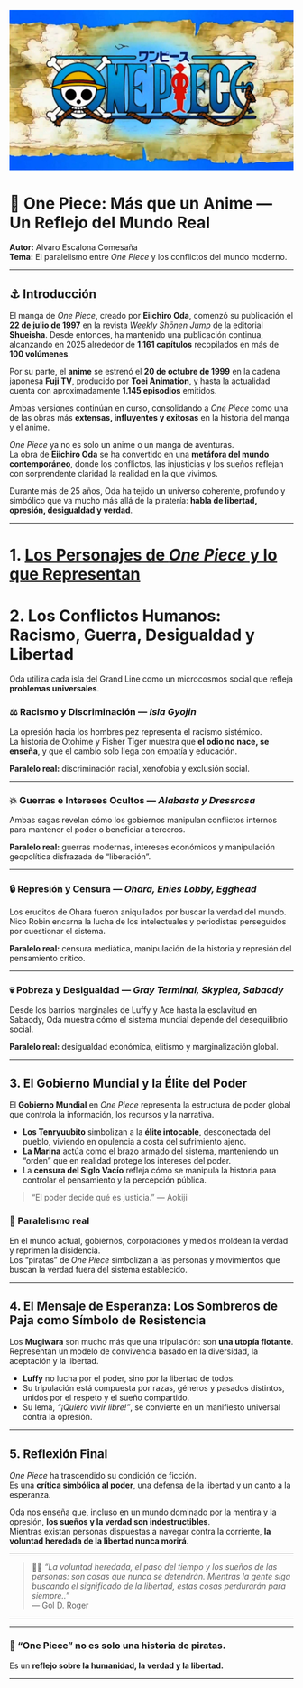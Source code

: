 ![Texto alternativo](one-piece-logo-sky-map-rnvhneblgsvsifsw.jpg)
# 🌊 One Piece: Más que un Anime — Un Reflejo del Mundo Real

**Autor:** Alvaro Escalona Comesaña  
**Tema:** El paralelismo entre *One Piece* y los conflictos del mundo moderno.  

---

## ⚓️ Introducción

El manga de *One Piece*, creado por **Eiichiro Oda**, comenzó su publicación el **22 de julio de 1997** en la revista *Weekly Shōnen Jump* de la editorial **Shueisha**. Desde entonces, ha mantenido una publicación continua, alcanzando en 2025 alrededor de **1.161 capítulos** recopilados en más de **100 volúmenes**.  

Por su parte, el **anime** se estrenó el **20 de octubre de 1999** en la cadena japonesa **Fuji TV**, producido por **Toei Animation**, y hasta la actualidad cuenta con aproximadamente **1.145 episodios** emitidos.  

Ambas versiones continúan en curso, consolidando a *One Piece* como una de las obras más **extensas, influyentes y exitosas** en la historia del manga y el anime.


*One Piece* ya no es solo un anime o un manga de aventuras.  
La obra de **Eiichiro Oda** se ha convertido en una **metáfora del mundo contemporáneo**, donde los conflictos, las injusticias y los sueños reflejan con sorprendente claridad la realidad en la que vivimos.

Durante más de 25 años, Oda ha tejido un universo coherente, profundo y simbólico que va mucho más allá de la piratería: **habla de libertad, opresión, desigualdad y verdad**.  

---

# 1. [Los Personajes de *One Piece* y lo que Representan](PERSONAJES-PRINCIPALES.md)

#  2. Los Conflictos Humanos: Racismo, Guerra, Desigualdad y Libertad

Oda utiliza cada isla del Grand Line como un microcosmos social que refleja **problemas universales**.

### ⚖️ Racismo y Discriminación — *Isla Gyojin*
La opresión hacia los hombres pez representa el racismo sistémico.  
La historia de Otohime y Fisher Tiger muestra que **el odio no nace, se enseña**, y que el cambio solo llega con empatía y educación.

**Paralelo real:** discriminación racial, xenofobia y exclusión social.

---

### 💥 Guerras e Intereses Ocultos — *Alabasta y Dressrosa*
Ambas sagas revelan cómo los gobiernos manipulan conflictos internos para mantener el poder o beneficiar a terceros.  

**Paralelo real:** guerras modernas, intereses económicos y manipulación geopolítica disfrazada de “liberación”.

---

### 🔒 Represión y Censura — *Ohara, Enies Lobby, Egghead*
Los eruditos de Ohara fueron aniquilados por buscar la verdad del mundo.  
Nico Robin encarna la lucha de los intelectuales y periodistas perseguidos por cuestionar el sistema.

**Paralelo real:** censura mediática, manipulación de la historia y represión del pensamiento crítico.

---

### 💀 Pobreza y Desigualdad — *Gray Terminal, Skypiea, Sabaody*
Desde los barrios marginales de Luffy y Ace hasta la esclavitud en Sabaody, Oda muestra cómo el sistema mundial depende del desequilibrio social.

**Paralelo real:** desigualdad económica, elitismo y marginalización global.

---

##  3. El Gobierno Mundial y la Élite del Poder

El **Gobierno Mundial** en *One Piece* representa la estructura de poder global que controla la información, los recursos y la narrativa.  

- **Los Tenryuubito** simbolizan a la **élite intocable**, desconectada del pueblo, viviendo en opulencia a costa del sufrimiento ajeno.  
- **La Marina** actúa como el brazo armado del sistema, manteniendo un “orden” que en realidad protege los intereses del poder.  
- La **censura del Siglo Vacío** refleja cómo se manipula la historia para controlar el pensamiento y la percepción pública.  

> “El poder decide qué es justicia.” — Aokiji

### 🔁 Paralelismo real
En el mundo actual, gobiernos, corporaciones y medios moldean la verdad y reprimen la disidencia.  
Los “piratas” de *One Piece* simbolizan a las personas y movimientos que buscan la verdad fuera del sistema establecido.

---

## 4. El Mensaje de Esperanza: Los Sombreros de Paja como Símbolo de Resistencia

Los **Mugiwara** son mucho más que una tripulación: son **una utopía flotante**.  
Representan un modelo de convivencia basado en la diversidad, la aceptación y la libertad.

- **Luffy** no lucha por el poder, sino por la libertad de todos.  
- Su tripulación está compuesta por razas, géneros y pasados distintos, unidos por el respeto y el sueño compartido.  
- Su lema, *“¡Quiero vivir libre!”*, se convierte en un manifiesto universal contra la opresión.

---

## 5. Reflexión Final

*One Piece* ha trascendido su condición de ficción.  
Es una **crítica simbólica al poder**, una defensa de la libertad y un canto a la esperanza.  

Oda nos enseña que, incluso en un mundo dominado por la mentira y la opresión, **los sueños y la verdad son indestructibles**.  
Mientras existan personas dispuestas a navegar contra la corriente, **la voluntad heredada de la libertad nunca morirá**.

---

> 🏴‍☠️ *“La voluntad heredada, el paso del tiempo y los sueños de las personas: son cosas que nunca se detendrán. Mientras la gente siga buscando el significado de la libertad, estas cosas perdurarán para siempre..”*  
> — Gol D. Roger

---



---

### 🚢 “One Piece” no es solo una historia de piratas.  
Es un **reflejo sobre la humanidad, la verdad y la libertad.**

---
